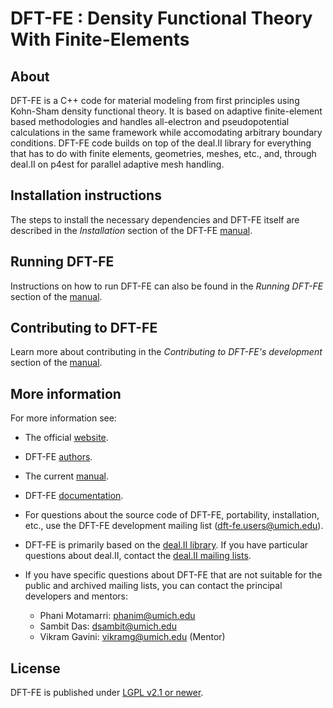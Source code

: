 DFT-FE : Density Functional Theory With Finite-Elements 
=======================================================


About
-----

DFT-FE is a C++ code for material modeling from first principles using Kohn-Sham density functional theory.
It is based on adaptive finite-element based methodologies and handles all-electron and pseudopotential calculations in the 
same framework while accomodating arbitrary boundary conditions. DFT-FE code builds on top of the deal.II library for everything 
that has to do with finite elements, geometries, meshes, etc., and, through deal.II on p4est for parallel adaptive mesh handling. 



Installation instructions
-------------------------

The steps to install the necessary dependencies and DFT-FE itself are described
in the *Installation* section of the DFT-FE [manual](https://dftfewebsite/manual.pdf).



Running DFT-FE
--------------

Instructions on how to run DFT-FE can also be found in the *Running DFT-FE* section of the [manual](https://dftfewebsite/manual.pdf). 



Contributing to DFT-FE
----------------------
Learn more about contributing in the *Contributing to DFT-FE's development* section of the [manual](https://dftfewebsite/manual.pdf).



More information
----------------

For more information see:

 - The official [website](https://dftfewebsite).

 - DFT-FE [authors](https://github.com/dftfeDevelopers/dftfe/blob/master/authors).
 
 - The current [manual](https://dftfewebsite/manual.pdf).

 - DFT-FE [documentation](https://dftfedevelopers.github.io/dftfe/).

 - For questions about the source code of DFT-FE, portability, installation, etc., use the DFT-FE development mailing list (dft-fe.users@umich.edu).
 
 - DFT-FE is primarily based on the [deal.II library](http://www.dealii.org/). If you have particular questions about deal.II, contact the [deal.II mailing lists](https://www.dealii.org/mail.html).
 
 - If you have specific questions about DFT-FE that are not suitable for the public and archived mailing lists, you can contact the principal developers and mentors:

    - Phani Motamarri: phanim@umich.edu
    - Sambit Das: dsambit@umich.edu
    - Vikram Gavini: vikramg@umich.edu (Mentor)



License
-------

DFT-FE is published under [LGPL v2.1 or newer](https://github.com/dftfeDevelopers/dftfe/blob/master/LICENSE).
